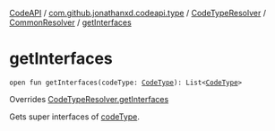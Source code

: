 [CodeAPI](../../../index.md) / [com.github.jonathanxd.codeapi.type](../../index.md) / [CodeTypeResolver](../index.md) / [CommonResolver](index.md) / [getInterfaces](.)

# getInterfaces

`open fun getInterfaces(codeType: `[`CodeType`](../../-code-type/index.md)`): List<`[`CodeType`](../../-code-type/index.md)`>`

Overrides [CodeTypeResolver.getInterfaces](../get-interfaces.md)

Gets super interfaces of [codeType](get-interfaces.md#com.github.jonathanxd.codeapi.type.CodeTypeResolver.CommonResolver$getInterfaces(com.github.jonathanxd.codeapi.type.CodeType)/codeType).

